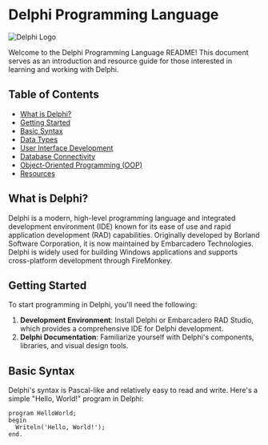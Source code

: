 # Delphi Programming Language

![Delphi Logo](https://upload.wikimedia.org/wikipedia/commons/thumb/2/2e/Delphi_10.4_Sydney.png/220px-Delphi_10.4_Sydney.png)

Welcome to the Delphi Programming Language README! This document serves as an introduction and resource guide for those interested in learning and working with Delphi.

## Table of Contents
- [What is Delphi?](#what-is-delphi)
- [Getting Started](#getting-started)
- [Basic Syntax](#basic-syntax)
- [Data Types](#data-types)
- [User Interface Development](#user-interface-development)
- [Database Connectivity](#database-connectivity)
- [Object-Oriented Programming (OOP)](#object-oriented-programming-oop)
- [Resources](#resources)

## What is Delphi?
Delphi is a modern, high-level programming language and integrated development environment (IDE) known for its ease of use and rapid application development (RAD) capabilities. Originally developed by Borland Software Corporation, it is now maintained by Embarcadero Technologies. Delphi is widely used for building Windows applications and supports cross-platform development through FireMonkey.

## Getting Started
To start programming in Delphi, you'll need the following:
1. **Development Environment**: Install Delphi or Embarcadero RAD Studio, which provides a comprehensive IDE for Delphi development.
2. **Delphi Documentation**: Familiarize yourself with Delphi's components, libraries, and visual design tools.

## Basic Syntax
Delphi's syntax is Pascal-like and relatively easy to read and write. Here's a simple "Hello, World!" program in Delphi:

```delphi
program HelloWorld;
begin
  Writeln('Hello, World!');
end.
